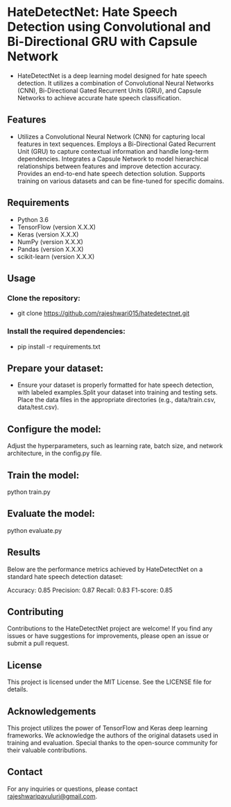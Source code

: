 # HateDetectNet: Hate Speech Detection using Convolutional and Bi-Directional GRU with Capsule Network
* HateDetectNet is a deep learning model designed for hate speech detection. It utilizes a combination of Convolutional Neural Networks (CNN), Bi-Directional Gated Recurrent Units (GRU), and Capsule Networks to achieve accurate hate speech classification.

## Features
* Utilizes a Convolutional Neural Network (CNN) for capturing local features in text sequences.
Employs a Bi-Directional Gated Recurrent Unit (GRU) to capture contextual information and handle long-term dependencies.
Integrates a Capsule Network to model hierarchical relationships between features and improve detection accuracy.
Provides an end-to-end hate speech detection solution.
Supports training on various datasets and can be fine-tuned for specific domains.

## Requirements
* Python 3.6
* TensorFlow (version X.X.X)
* Keras (version X.X.X)
* NumPy (version X.X.X)
* Pandas (version X.X.X)
* scikit-learn (version X.X.X)

## Usage
### Clone the repository:
* git clone https://github.com/rajeshwari015/hatedetectnet.git
### Install the required dependencies:

* pip install -r requirements.txt

## Prepare your dataset:

* Ensure your dataset is properly formatted for hate speech detection, with labeled examples.Split your dataset into training and testing sets.
Place the data files in the appropriate directories (e.g., data/train.csv, data/test.csv).

## Configure the model:

Adjust the hyperparameters, such as learning rate, batch size, and network architecture, in the config.py file.

## Train the model:

python train.py

## Evaluate the model:

python evaluate.py

## Results
Below are the performance metrics achieved by HateDetectNet on a standard hate speech detection dataset:

Accuracy: 0.85
Precision: 0.87
Recall: 0.83
F1-score: 0.85
## Contributing
Contributions to the HateDetectNet project are welcome! If you find any issues or have suggestions for improvements, please open an issue or submit a pull request.

## License
This project is licensed under the MIT License. See the LICENSE file for details.

## Acknowledgements
This project utilizes the power of TensorFlow and Keras deep learning frameworks.
We acknowledge the authors of the original datasets used in training and evaluation.
Special thanks to the open-source community for their valuable contributions.

## Contact
For any inquiries or questions, please contact rajeshwaripavuluri@gmail.com.


